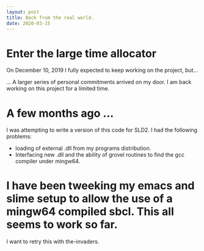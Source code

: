 ```yaml
---
layout: post
title: Back from the real world.
date: 2020-03-15
---
```


# Enter the large time allocator

On December 10, 2019 I fully expected to keep working on the project, but...

... A larger series of personal commitments arrived on my door.
I am back working on this project for a limited time.

# A few months ago ...

I was attempting to write a version of this code for SLD2.
I had the following problems:

* loading of external .dll from my programs distribution.
* Interfacing new .dll and the ability of grovel routines to find the gcc compiler under mingw64.

# I have been tweeking my emacs and slime setup to allow the use of a mingw64 compiled sbcl. This all seems to work so far.
I want to retry this with the-invaders.